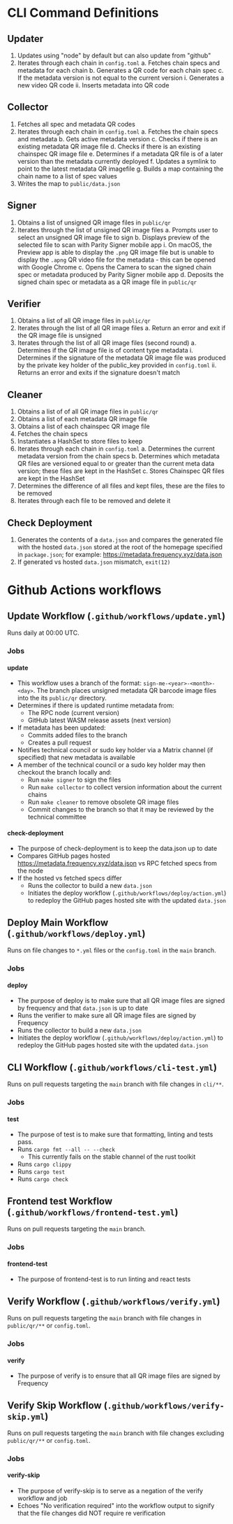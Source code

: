 # CLI Command Definitions

## Updater
1. Updates using "node" by default but can also update from "github"
2. Iterates through each chain in `config.toml`
    a. Fetches chain specs and metadata for each chain
    b. Generates a QR code for each chain spec
    c. If the metadata version is not equal to the current version
        i. Generates a new video QR code
        ii. Inserts metadata into QR code

## Collector
1. Fetches all spec and metadata QR codes
2. Iterates through each chain in `config.toml`
    a. Fetches the chain specs and metadata
    b. Gets active metadata version
    c. Checks if there is an existing metadata QR image file
    d. Checks if there is an existing chainspec QR image file
    e. Determines if a metadata QR file is of a later version than the metadata currently deployed
    f. Updates a symlink to point to the latest metadata QR imagefile
    g. Builds a map containing the chain name to a list of spec values
3. Writes the map to `public/data.json`

## Signer
1. Obtains a list of unsigned QR image files in `public/qr`
2. Iterates through the list of unsigned QR image files
    a. Prompts user to select an unsigned QR image file to sign
    b. Displays preview of the selected file to scan with Parity Signer mobile app
        i. On macOS, the Preview app is able to display the `.png` QR image file but is unable to display the `.apng` QR video file for the metadata - this can be opened with Google Chrome
    c. Opens the Camera to scan the signed chain spec or metadata produced by Parity Signer mobile app
    d. Deposits the signed chain spec or metadata as a QR image file in `public/qr`

## Verifier
1. Obtains a list of all QR image files in `public/qr`
2. Iterates through the list of all QR image files
    a. Return an error and exit if the QR image file is unsigned
3. Iterates through the list of all QR image files (second round)
    a. Determines if the QR image file is of content type metadata
        i. Determines if the signature of the metadata QR image file was produced by the private key holder of the public_key provided in `config.toml`
        ii. Returns an error and exits if the signature doesn't match
## Cleaner
1. Obtains a list of of all QR image files in `public/qr`
2. Obtains a list of each metadata QR image file
3. Obtains a list of each chainspec QR image file
4. Fetches the chain specs
5. Instantiates a HashSet to store files to keep
6. Iterates through each chain in `config.toml`
    a. Determines the current metadata version from the chain specs
    b. Determines which metadata QR files are versioned equal to or greater than the current meta data version; these files are kept in the HashSet
    c. Stores Chainspec QR files are kept in the HashSet
7. Determines the difference of all files and kept files, these are the files to be removed
8. Iterates through each file to be removed and delete it

## Check Deployment
1. Generates the contents of a `data.json` and compares the generated file with the hosted `data.json` stored at the root of the homepage specified in `package.json`; for example: https://metadata.frequency.xyz/data.json
2. If generated vs hosted `data.json` mismatch, `exit(12)`

# Github Actions workflows

## Update Workflow (`.github/workflows/update.yml`)
Runs daily at 00:00 UTC.

### Jobs
#### update
- This workflow uses a branch of the format: `sign-me-<year>-<month>-<day>`. The branch places unsigned metadata QR barcode image files into the its `public/qr` directory.
- Determines if there is updated runtime metadata from:
    - The RPC node (current version)
    - GitHub latest WASM release assets (next version)
- If metadata has been updated:
    - Commits added files to the branch
    - Creates a pull request
- Notifies technical council or sudo key holder via a Matrix channel (if specified) that new metadata is available
- A member of the technical council or a sudo key holder may then checkout the branch locally and:
    - Run `make signer` to sign the files
    - Run `make collector` to collect version information about the current chains
    - Run `make cleaner` to remove obsolete QR image files
    - Commit changes to the branch so that it may be reviewed by the technical committee

#### check-deployment
- The purpose of check-deployment is to keep the data.json up to date
- Compares GitHub pages hosted https://metadata.frequency.xyz/data.json vs RPC fetched specs from the node
- If the hosted vs fetched specs differ
    - Runs the collector to build a new `data.json`
    - Initiates the deploy workflow (`.github/workflows/deploy/action.yml`) to redeploy the GitHub pages hosted site with the updated `data.json`

## Deploy Main Workflow (`.github/workflows/deploy.yml`)
Runs on file changes to `*.yml` files or the `config.toml` in the `main` branch.

### Jobs
#### deploy
- The purpose of deploy is to make sure that all QR image files are signed by frequency and that `data.json` is up to date
- Runs the verifier to make sure all QR image files are signed by Frequency
- Runs the collector to build a new `data.json`
- Initiates the deploy workflow (`.github/workflows/deploy/action.yml`) to redeploy the GitHub pages hosted site with the updated `data.json`

## CLI Workflow (`.github/workflows/cli-test.yml`)
Runs on pull requests targeting the `main` branch with file changes in `cli/**`.
### Jobs
#### test
- The purpose of test is to make sure that formatting, linting and tests pass.
- Runs `cargo fmt --all -- --check`
    - This currently fails on the stable channel of the rust toolkit
- Runs `cargo clippy`
- Runs `cargo test`
- Runs `cargo check`

## Frontend test Workflow (`.github/workflows/frontend-test.yml`)
Runs on pull requests targeting the `main` branch.

### Jobs
#### frontend-test
- The purpose of frontend-test is to run linting and react tests

## Verify Workflow (`.github/workflows/verify.yml`)
Runs on pull requests targeting the `main` branch with file changes in `public/qr/**` or `config.toml`.

### Jobs
#### verify
- The purpose of verify is to ensure that all QR image files are signed by Frequency

## Verify Skip Workflow (`.github/workflows/verify-skip.yml`)
Runs on pull requests targeting the `main` branch with file changes excluding `public/qr/**` or `config.toml`.

### Jobs
#### verify-skip
- The purpose of verify-skip is to serve as a negation of the verify workflow and job
- Echoes "No verification required" into the workflow output to signify that the file changes did NOT require re verification

